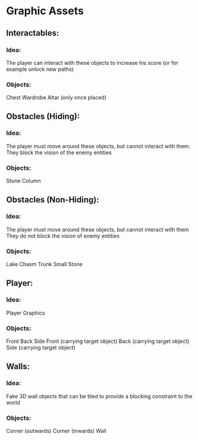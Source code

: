 # Graphic Assets
## Interactables:
### Idea: 
The player can interact with these objects to increase his score (or for example unlock new paths)

### Objects:
Chest
Wardrobe
Altar (only once placed)


## Obstacles (Hiding):
### Idea:
The player must move around these objects, but cannot interact with them.
They block the vision of the enemy entities

### Objects:
Stone
Column



## Obstacles (Non-Hiding):
### Idea:
The player must move around these objects, but cannot interact with them
They do not block the vision of enemy entities

### Objects:
Lake
Chasm
Trunk
Small Stone

## Player:
### Idea:
Player Graphics

### Objects:
Front
Back
Side
Front (carrying target object)
Back (carrying target object)
Side (carrying target object)



## Walls:
### Idea:
Fake 3D wall objects that can be tiled to provide a blocking constraint to the world

### Objects:
Corner (outwards)
Corner (inwards)
Wall